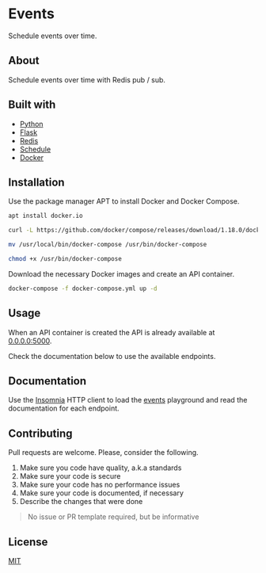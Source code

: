# Events

Schedule events over time.

## About

Schedule events over time with Redis pub / sub.

## Built with

- [Python](https://www.python.org/)
- [Flask](https://flask.palletsprojects.com/en/2.0.x/)
- [Redis](https://redis.io/)
- [Schedule](https://schedule.readthedocs.io/en/stable/)
- [Docker](https://www.docker.com/)

## Installation

Use the package manager APT to install Docker and Docker Compose.

```sh
apt install docker.io
```

```sh
curl -L https://github.com/docker/compose/releases/download/1.18.0/docker-compose-`uname -s`-`uname -m` -o /usr/local/bin/docker-compose

mv /usr/local/bin/docker-compose /usr/bin/docker-compose

chmod +x /usr/bin/docker-compose
```

Download the necessary Docker images and create an API container.

```sh
docker-compose -f docker-compose.yml up -d
```

## Usage

When an API container is created the API is already available at [0.0.0.0:5000](http://0.0.0.0:5000/).

Check the documentation below to use the available endpoints.

## Documentation

Use the [Insomnia](https://insomnia.rest/) HTTP client to load the [events](./insomnia.json) playground and read the documentation for each endpoint.

## Contributing

Pull requests are welcome. Please, consider the following.

1. Make sure you code have quality, a.k.a standards
2. Make sure your code is secure
3. Make sure your code has no performance issues
4. Make sure your code is documented, if necessary
5. Describe the changes that were done

> No issue or PR template required, but be informative

## License

[MIT](./LICENSE.md)
